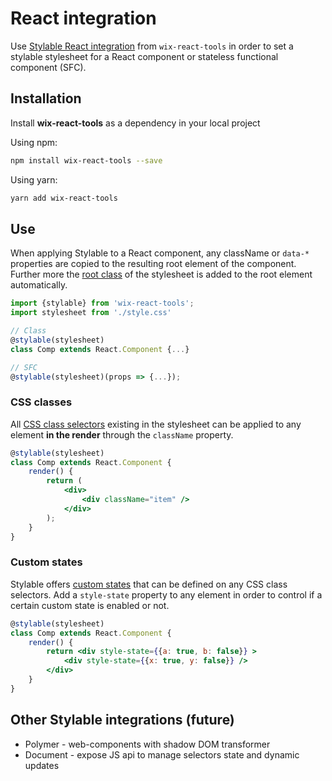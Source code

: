 # React integration

Use [Stylable React integration](https://github.com/wix/wix-react-tools/blob/master/docs/react-component-features/stylable.md) from `wix-react-tools` in order to set a stylable stylesheet for a React component or stateless functional component (SFC).


## Installation

Install **wix-react-tools** as a dependency in your local project

Using npm:
```bash
npm install wix-react-tools --save
```

Using yarn:
```bash
yarn add wix-react-tools
```

## Use

When applying Stylable to a React component, any className or `data-*` properties are copied to the resulting root element of the component. Further more the [root class](../references/root.md) of the stylesheet is added to the root element automatically.

```jsx 
import {stylable} from 'wix-react-tools';
import stylesheet from './style.css'

// Class
@stylable(stylesheet)
class Comp extends React.Component {...}

// SFC
@stylable(stylesheet)(props => {...});
```

### CSS classes

All [CSS class selectors](../references/class-selectors.md) existing in the stylesheet can be applied to any element **in the render** through the `className` property.

```jsx 
@stylable(stylesheet)
class Comp extends React.Component {
    render() {
        return (
            <div>
                <div className="item" />
            </div>
        );
    }
}
```

### Custom states

Stylable offers [custom states](../references/pseudo-classes.md) that can be defined on any CSS class selectors. Add a `style-state` property to any element in order to control if a certain custom state is enabled or not.  

```jsx 
@stylable(stylesheet)
class Comp extends React.Component {
    render() {
        return <div style-state={{a: true, b: false}} >
            <div style-state={{x: true, y: false}} />
        </div>
    }
}
```

## Other Stylable integrations (future)

* Polymer - web-components with shadow DOM transformer
* Document - expose JS api to manage selectors state and dynamic updates
